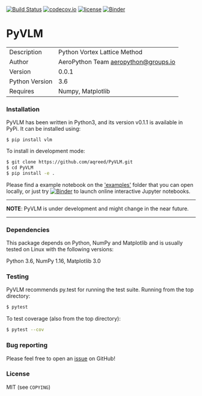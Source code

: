 [![Build Status](https://travis-ci.com/aqreed/PyVLM.svg?branch=master)](https://travis-ci.com/aqreed/PyVLM)
[![codecov.io](https://codecov.io/gh/aqreed/PyVLM/branch/master/graph/badge.svg)](https://codecov.io/gh/aqreed/PyVLM/branch/master)
[![license](https://img.shields.io/badge/license-MIT-blue.svg?style=flat-square)](https://github.com/aqreed/PyVLM/raw/master/COPYING)
[![Binder](https://mybinder.org/badge_logo.svg)](https://mybinder.org/v2/gh/aqreed/PyVLM/master?filepath=examples)

# PyVLM
|  |  |
| ------ | ------ |
| Description | Python Vortex Lattice Method |
| Author | AeroPython Team <aeropython@groups.io> |
| Version | 0.0.1 |
| Python Version | 3.6 |
| Requires | Numpy, Matplotlib |

### Installation

PyVLM has been written in Python3, and its version v0.1.1 is available in PyPi. It can be installed using:

```
$ pip install vlm
```

To install in development mode:

```sh
$ git clone https://github.com/aqreed/PyVLM.git
$ cd PyVLM
$ pip install -e .
```

Please find a example notebook on the ['examples'](https://github.com/aqreed/PyVLM/tree/master/examples) folder that you can open locally, or just try [![Binder](https://mybinder.org/badge_logo.svg)](https://mybinder.org/v2/gh/aqreed/PyVLM/master?filepath=examples) to launch online interactive Jupyter notebooks.

---
**NOTE**:
PyVLM is under development and might change in the near future.

---

### Dependencies

This package depends on Python, NumPy and Matplotlib and is usually tested on Linux with the following versions:

Python 3.6, NumPy 1.16, Matplotlib 3.0


### Testing

PyVLM recommends py.test for running the test suite. Running from the top directory:

```sh
$ pytest
```

To test coverage (also from the top directory):

```sh
$ pytest --cov
```

### Bug reporting

Please feel free to open an [issue](https://github.com/aqreed/PyVLM/issues) on GitHub!

### License

MIT (see `COPYING`)
